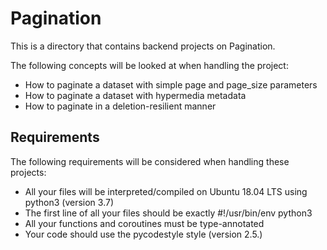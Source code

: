 # Pagination
This is a directory that contains backend projects on Pagination.

The following concepts will be looked at when handling the project:

- How to paginate a dataset with simple page and page_size parameters
- How to paginate a dataset with hypermedia metadata
- How to paginate in a deletion-resilient manner

## Requirements
The following requirements will be considered when handling these projects:

- All your files will be interpreted/compiled on Ubuntu 18.04 LTS using python3 (version 3.7)
- The first line of all your files should be exactly #!/usr/bin/env python3
- All your functions and coroutines must be type-annotated
- Your code should use the pycodestyle style (version 2.5.)
